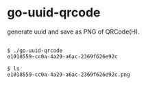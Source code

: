 # go-uuid-qrcode

generate uuid and save as PNG of QRCode(H).

## 

```
$ ./go-uuid-qrcode 
e1018559-cc0a-4a29-a6ac-2369f626e92c

$ ls
e1018559-cc0a-4a29-a6ac-2369f626e92c.png
```

